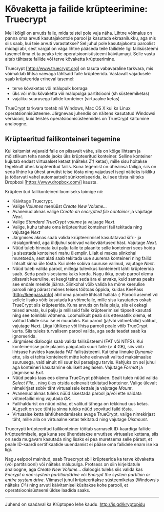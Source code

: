 Kõvaketta ja failide krüpteerimine: Truecrypt
=============================================

Meil kõigil on arvutis faile, mida teistel pole vaja näha. Lihtne võimalus on panna oma arvuti kasutajakontole parool ja kasutada ekraanilukku, aga mis siis saab, kui teie arvuti varastatkse? Sel juhul pole kasutajakonto paroolist midagi abi, sest vargal on väga lihtne pääseda teile failidele ligi failisüsteemi tasemel ilma et ta peaks teie operatsioonisüsteemi käivitamagi. Selle vastu aitab tähtsate failide või terve kõvaketta krüpteerimine.

Truecrypt [http://www.truecrypt.org] on tasuta vabavaraline tarkvara, mis võimaldab lihtsa vaevaga tähtsaid faile krüpteerida. Vastavalt vajadusele saab krüpteerida erineval tasemel:

  - terve kõvaketas või mälupulk korraga
  - üks või mitu kõvaketta või mälupulga partitsiooni (sh süsteemiketas)
  - vajaliku suurusega failide konteiner (virtuaalne ketas)

TrueCrypt tarkvara toetab nii Windows, Mac OS X kui ka Linux operatsionnisüsteeme. Järgnevas juhendis on näitens kasutatud Windowsi versiooni, kuid teistes operatsioonisüsteemides on TrueCrypt käitumine analoogne.

Krüpteeritud failikonteineri tegemine
-------------------------------------

Kui kaitsmist vajavaid faile on piisavalt vähe, siis on kõige lihtsam ja mõistlikum teha nande jaoks üks krüpteeritud konteiner. Selline konteiner kujutab endast virtuaalset ketast (näiteks *Z:\\* ketas), mille sisu hoitakse tegelikult ühes krüpteeritud failis. Kuna tegemist on üheainsa failiga, siis on seda lihtne ka ühest arvutist teise tõsta ning vajadusel isegi näiteks isikliku ja tööarvuti vahel automaatselt sünkroniseerida, kui see tõsta näiteks Dropboxi  [https://www.dropbox.com/] kausta.

Krüpteeritud failikonteineri loomiseks toimige nii:

  - Käivitage Truecrypt.
  - Valige *Volumes* menüüst *Create New Volume...*
  - Avanenud aknas valige *Create an encrypted file container* ja vajutage *Next*.
  - Valige *Standard TrueCrypt volume* ja vajuage *Next*.
  - Valige, kuhu tahate oma krüpteeritud konteineri fail tekitada ning vajutage *Next*
  - Järgmises aknas saab valida krüpteerimisel kasutatavad šifri- ja räsialgoritmid, aga üldjuhul sobivad vaikeväärtused häst. Vajutage *Next*.
  - Nüüd tuleb hinnata kui palju faile te plaanite selle konteineri sees hoida ja sisestada konteineri mahu ülempiir. Liialt ei maksa siinkohal muretseda, sest alati saab tekitada uue suurema konteineri ning failid lihtsalt sinna üle tõsta. Kui olete sobiva suuruse valinud, vajutage *Next*.
  - Nüüd tuleb valida parool, millega tulevikus konteinerit lahti krüpteerida saab. Seda peab sisestama kaks korda. Nagu ikka, peab parool olema piisavalt keeruline, et keegi teine seda ära ei arvaks, kuid samas peaks see endale meelde jääma. Siinkohal võib valida ka mõne keerulise parooli ning pärast mõnes teises töötoas õppida, kuidas KeePass [http://keepass.info] abil oma paroole lihtsalt hallata :) Parooli asemel või sellele lisaks võib kasutada ka võtmefaile, mille sisu kasutades oskab TrueCrypt siis krüpteerida. Kuna arvutis on faile plaju, siis ei oskagi teised arvata, kui palju ja milliseid faile krüpteerimisel täpselt kasutati ning see toimibki võtmena. Loomulikult peab siis ettevaatlik olema, et valitud failide sisu ise ei muudaks. Kui parool (ja/või võtmefailid) valitud, vajutage *Next*. Liiga lühikese või lihtsa parooli peale võib TrueCrypt kurta. Siis tuleks turvalisem parool valida, aga seda teadet saab ka ignoreerida.
  - Järgmises dialoogis saab valida failisüsteemi (FAT või NTFS). Kui konteinerisse pole plaanis paigutada suuri faile (> 4 GB), siis võib lihtsuse huvides kasutada FAT failisüsteemi. Kui teha linnuke *Dynamic* ette, siis ei tehta konteinerit mitte kohe eelnevalt valitud maksimaalse suurusega, vaid ainult nii suur kui parasjagu tarvis. Kahjuks on sel juhul aga konteineri kasutamine oluliselt aeglasem. Vajutage *Format* ja järgmisena *Exit*.
  - Nüüd peaks taas ees olema TrueCrypt põhiaken. Sealt tuleb nüüd valida *Select File...* ning üles otsida eelnevalt tekitatud konteiner. Valige ülevalt nimekirjast sobiv täht virtuaalsele kettale ja vajutage *Mount*.
  - Avanenud aknas tuleks nüüd sisestada parool ja/või ette näidata võtmefailid ning vajutada *OK*.
  - Failihaldurist on nüüd näha, et valitud tähega on tekkinud uus ketas. ALgselt on see tühi ja sinna tuleks nüüd soovitud faild tõsta.
  - Virtuaalse ketta lahtiühendamiseks avage TrueCrypt, valige nimekirjast täht, mille alla on virtuaalne ketas tekitatud ning vajutage *Dismount*.


Truecrypti krüpteeritud failikonteiner töötab sarnaselt ID-kaardiga failide krüpteerimisele, aga kuna see ühendatakse arvutisse virtuaalse kettana, siis on seda mugavam kasutada ning lisaks ei pea muretsema selle pärast, et peale ID-kaardi sertifikaatide uuendamist ei pääse oma failidele enam ise ka ligi.

Nagu eelpool mainitud, saab Truecrypt abil krüpteerida ka terve kõvaketta (või partitsiooni) või näiteks mälupulga. Protsess on siin kirjeldatule analoogne, aga *Create New Volume...* dialoogis tuleks siis valida kas *Encrypt a non-system partition/drive* või *Encrypt the system partition or entire system drive*. Viimasel juhul krüpteeritakse süsteemiketas (Windowsis näiteks *C:\\*) ning arvuti käivitamisel küsitakse kohe parooli, et operatsioonisüsteemi üldse laadida  saaks.

----

Juhend on saadaval ka Krüptopeo lehe kaudu: http://is.gd/kryptopidu
